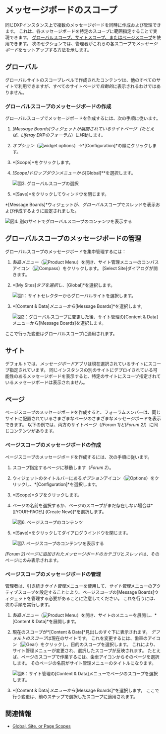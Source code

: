 # メッセージボードのスコープ

同じDXPインスタンス上で複数のメッセージボードを同時に作成および管理できます。 これは、各メッセージボードを特定のスコープに範囲指定することで実現できます。 [グローバルスコープ、サイトスコープ、またはページスコープ](https://help.liferay.com/hc/articles/360028819992-Widget-Scope)を使用できます。 次のセクションでは、管理者がこれらの各スコープで*メッセージボード*をセットアップする方法を示します。

## グローバル

グローバルサイトのスコープレベルで作成されたコンテンツは、他のすべてのサイトで利用できますが、すべてのサイトページで*自動的*に表示されるわけではありません。

### グローバルスコープのメッセージボードの作成

グローバルスコープでメッセージボードを作成するには、次の手順に従います。

1.  *[Message Boards]*ウィジェットが展開されているサイトページ（たとえば、*Liferay DXP*の*フォーラム*）に移動します。

2.  *オプション*（![widget options](../../../images/icon-widget-options.png)）→*[Configuration]*の順にクリックします。

3.  *[Scope]*をクリックします。

4.  *[Scope]*ドロップダウンメニューから**[Global]**を選択します。

    ![図3. グローバルスコープの選択](./scoping-your-message-boards/images/07.png)

5.  *[Save]*をクリックしてウィンドウを閉じます。

*[Message Boards]*ウィジェットが、*グローバル*スコープでスレッドを表示および作成するように設定されました。

![図4. 別のサイトでグローバルスコープのコンテンツを表示する](./scoping-your-message-boards/images/08.png)

## グローバルスコープのメッセージボードの管理

グローバルスコープのメッセージボードを集中管理するには：

1.  *製品メニュー*（![Product Menu](../../../images/icon-product-menu.png)）を開き、サイト管理メニューのコンパスアイコン（![Compass](../../../images/icon-compass.png)）をクリックします。 [Select Site]ダイアログが開きます。

2.  *[My Sites]*タブを選択し、*[Global]*を選択します。

    ![図1：サイトセレクターからグローバルサイトを選択します。](./scoping-your-message-boards/images/01.png)

3.  *[Content & Data]*メニューから*[Message Boards]*を選択します。

    ![図2：グローバルスコープに変更した後、サイト管理の[Content & Data]メニューから[Message Boards]を選択します。](./scoping-your-message-boards/images/02.png)

ここで行った変更はグローバルスコープに適用されます。

## サイト

デフォルトでは、*メッセージボード*アプリは現在選択されているサイトにスコープ指定されています。 同じインスタンスの別のサイトにデプロイされている可能性のあるメッセージボードを表示すると、特定のサイトにスコープ指定されているメッセージボードは表示されません。

## ページ

ページスコープのメッセージボードを作成すると、フォーラムメンバーは、同じサイトに配置されているさまざまなページのさまざまなメッセージボードを表示できます。 以下の例では、両方のサイトページ（*[Forum 1]*と*[Forum 2]*）に同じコンテンツがあります。

<!-- ![Figure 5: Viewing site-scoped content](./scoping-your-message-boards/images/03.png) -->

### ページスコープのメッセージボードの作成

ページスコープのメッセージボードを作成するには、次の手順に従います。

1.  スコープ指定するページに移動します（*Forum 2*）。

2.  ウィジェットのタイトルバーにある*オプション*アイコン（![Options](../../../images/icon-widget-options.png)）をクリックし、*[Configuration]*を選択します。

3.  *[Scope]*タブをクリックします。

4.  ページの名前を選択するか、ページのスコープがまだ存在しない場合は*\[\[YOUR-PAGE\\] (Create New)]*を選択します。

    ![図6. ページスコープのコンテンツ](./scoping-your-message-boards/images/04.png)

5.  *[Save]*をクリックしてダイアログウインドウを閉じます。

    ![図7. ページスコープのコンテンツを表示する](./scoping-your-message-boards/images/05.png)

*[Forum 2]*ページに追加された*メッセージボードのカテゴリ*と*スレッド*は、そのページにのみ表示されます。

### ページスコープのメッセージボードの管理

管理者は、引き続き*サイト管理*メニューを使用して、*サイト管理*メニューのアクティブスコープを設定することにより、ページスコープの[Message Boards]ウィジェットを管理する必要があることに注意してください。 これを行うには、次の手順を実行します。

1.  *製品メニュー*（![Product Menu](../../../images/icon-product-menu.png)）を開き、サイトのメニューを展開し、*[Content & Data]*を展開します。

2.  現在のスコープが*[Content & Data]*見出しのすぐ下に表示されます。 *デフォルトのスコープ*は現在のサイトです。 これを変更するには、歯車のアイコン（![Gear](../../../images/icon-control-menu-gear.png)）をクリックし、目的のスコープを選択します。 これにより、サイト管理メニューが変更され、選択したスコープが反映されます。 たとえば、ページのスコープで作業するには、歯車アイコンからそのページを選択します。 そのページの名前がサイト管理メニューのタイトルになります。

    ![図8：サイト管理の[Content & Data]メニューでページのスコープを選択します。](./scoping-your-message-boards/images/06.png)

3.  *[Content & Data]*メニューから*[Message Boards]*を選択します。 ここで行う変更は、前のステップで選択したスコープに適用されます。

## 関連情報

  - [Global, Site, or Page Scopes](https://help.liferay.com/hc/articles/360028819992-Widget-Scope)
